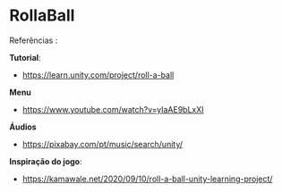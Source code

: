 # RollaBall


Referências :

**Tutorial**:

- https://learn.unity.com/project/roll-a-ball

**Menu**
- https://www.youtube.com/watch?v=yIaAE9bLxXI

**Áudios**

- https://pixabay.com/pt/music/search/unity/

**Inspiração do jogo**:

- https://kamawale.net/2020/09/10/roll-a-ball-unity-learning-project/
